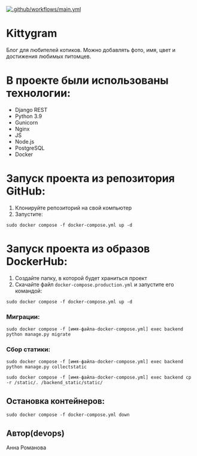 [![.github/workflows/main.yml](https://github.com/Trivium1999/kittygram_final/actions/workflows/main.yml/badge.svg)](https://github.com/Trivium1999/kittygram_final/actions/workflows/main.yml)

#  Kittygram
Блог для любителей котиков. Можно добавлять фото, имя, цвет и достижения любимых питомцев.

#  В проекте были использованы технологии:
- Django REST
- Python 3.9
- Gunicorn
- Nginx
- JS
- Node.js
- PostgreSQL
- Docker

#  Запуск проекта из репозитория GitHub:
1. Клонируйте репозиторий на свой компьютер
2. Запустите:
```
sudo docker compose -f docker-compose.yml up -d
```

# Запуск проекта из образов DockerHub:
1. Создайте папку, в которой будет храниться проект
2. Скачайте файл ```docker-compose.production.yml``` и запустите его командой:
```
sudo docker compose -f docker-compose.yml up -d
```

### Миграции:
```
sudo docker compose -f [имя-файла-docker-compose.yml] exec backend python manage.py migrate
```
### Сбор статики:
```
sudo docker compose -f [имя-файла-docker-compose.yml] exec backend python manage.py collectstatic

sudo docker compose -f [имя-файла-docker-compose.yml] exec backend cp -r /static/. /backend_static/static/
```

##  Остановка контейнеров:
```
sudo docker compose -f docker-compose.yml down
```

## Автор(devops)
Анна Романова

